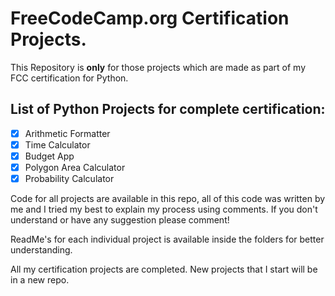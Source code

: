 
# FreeCodeCamp.org Certification Projects.

This Repository is **only** for those projects which are made as part of my FCC certification for Python.

## List of Python Projects for complete certification:

- [x] Arithmetic Formatter
- [x] Time Calculator
- [x] Budget App
- [x] Polygon Area Calculator
- [x] Probability Calculator
  
Code for all projects are available in this repo, all of this code was written by me and I tried my best to explain my process using comments. If you don't understand or have any suggestion please comment!

ReadMe's for each individual project is available inside the folders for better understanding.

All my certification projects are completed. New projects that I start will be in a new repo.

